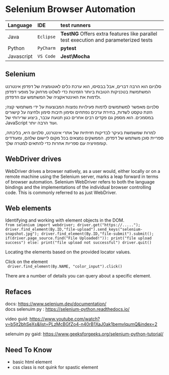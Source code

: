 # Selenium Browser Automation

| Language | IDE     | test runners                      |
| :-------- | :------- | :--------------------------------------- |
| Java | `Eclipse` | **TestNG** Offers extra features like parallel test execution and parameterized tests |
| Python | `PyCharm` | **pytest** |
| Javascript | `VS Code` | **Jest\Mocha** |

##  Selenium
סלניום הוא הרבה דברים, אבל בבסיסו, הוא ערכת כלים לאוטומציה של דפדפן אינטרנט המשתמשת בטכניקות הטובות ביותר הזמינות כדי לשלוט מרחוק על מופעי דפדפן ולדמות את האינטראקציה של המשתמש עם הדפדפן.

סלניום מאפשר למשתמשים לדמות פעילויות נפוצות המבוצעות על ידי משתמשי קצה; הזנת טקסט לשדות, בחירת ערכים נפתחים וסימון תיבות סימון ולחיצה על קישורים במסמכים. הוא מספק גם פקדים רבים אחרים כגון תנועת עכבר, ביצוע שרירותי של JavaScript ועוד הרבה יותר.

למרות שמשמשת בעיקר לבדיקות חזיתיות של אתרי אינטרנט, סלניום היא, בליבתה, ספריית סוכן משתמש של דפדפן. הממשקים נמצאים בכל מקום ליישום שלהם, ומעודדים קומפוזיציה עם ספריות אחרות כדי להתאים למטרה שלך.

##  WebDriver drives
WebDriver drives a browser natively, as a user would, either locally or on a remote machine using the Selenium server, marks a leap forward in terms of browser automation.
Selenium WebDriver refers to both the language bindings and the implementations of the individual browser controlling code. This is commonly referred to as just WebDriver.

## Web elements
Identifying and working with element objects in the DOM.</br>
`
from selenium import webdriver;
driver.get("https://.....");
driver.find_element(By.ID,"file-upload").send_keys("selenium-snapshot.jpg");
driver.find_element(By.ID,"file-submit").submit();
if(driver.page_source.find("File Uploaded!")):
    print("file upload success")
else:
    print("file upload not successful")
driver.quit()
`</br>

Locating the elements based on the provided locator values.

 Click on the element </br>
` driver.find_element(By.NAME, "color_input").click()`

There are a number of details you can query about a specific element.



## Refaces
docs: https://www.selenium.dev/documentation/ </br>
docs selenuim py : https://selenium-python.readthedocs.io/ </br>

video guid: https://www.youtube.com/watch?v=b5jt2bhSeXs&list=PLzMcBGfZo4-n40rB1XaJ0ak1bemvlqumQ&index=2

selenuim py gaid: https://www.geeksforgeeks.org/selenium-python-tutorial/


## Need To Know
- basic html element
- css class is not quink for spastic element
